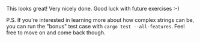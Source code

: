This looks great! Very nicely done. Good luck with future exercises :-)

P.S. If you're interested in learning more about how complex strings can be, you can run the "bonus" test case with `cargo test --all-features`. Feel free to move on and come back though.